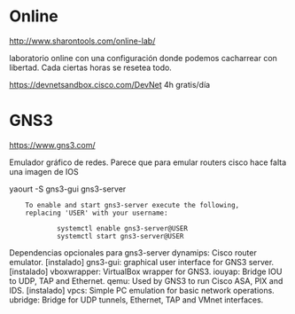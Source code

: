 # Online

<http://www.sharontools.com/online-lab/>

laboratorio online con una configuración donde podemos cacharrear con libertad.
Cada ciertas horas se resetea todo.

<https://devnetsandbox.cisco.com/DevNet>
4h gratis/día

# GNS3

<https://www.gns3.com/>

Emulador gráfico de redes.
Parece que para emular routers cisco hace falta una imagen de IOS

yaourt -S gns3-gui gns3-server

        To enable and start gns3-server execute the following,
        replacing 'USER' with your username:

                systemctl enable gns3-server@USER
                systemctl start gns3-server@USER

Dependencias opcionales para gns3-server
dynamips: Cisco router emulator. [instalado]
gns3-gui: graphical user interface for GNS3 server. [instalado]
vboxwrapper: VirtualBox wrapper for GNS3.
iouyap: Bridge IOU to UDP, TAP and Ethernet.
qemu: Used by GNS3 to run Cisco ASA, PIX and IDS. [instalado]
vpcs: Simple PC emulation for basic network operations.
ubridge: Bridge for UDP tunnels, Ethernet, TAP and VMnet interfaces.

